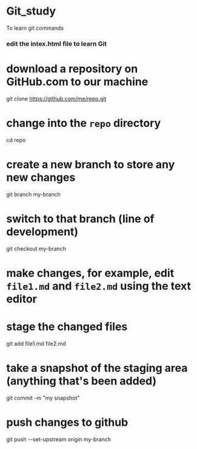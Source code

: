 # Git_study
To learn git commands
### edit the intex.html file to learn Git

# download a repository on GitHub.com to our machine
git clone https://github.com/me/repo.git

# change into the `repo` directory
cd repo

# create a new branch to store any new changes
git branch my-branch

# switch to that branch (line of development)
git checkout my-branch

# make changes, for example, edit `file1.md` and `file2.md` using the text editor

# stage the changed files
git add file1.md file2.md

# take a snapshot of the staging area (anything that's been added)
git commit -m "my snapshot"

# push changes to github
git push --set-upstream origin my-branch

